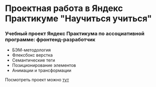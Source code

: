 # Проектная работа в Яндекс Практикуме "Научиться учиться"

### Учебный проект Яндекс Практикума по ассоциативной программе: фронтенд-разработчик

* БЭМ-методология
* Флексбокс верстка
* Семантические теги
* Позиционирование элементов
* Анимации и трансформации

Посмотреть проект можно [тут](https://cujjjodoesntexist.github.io/learn-how-to-learn/)
